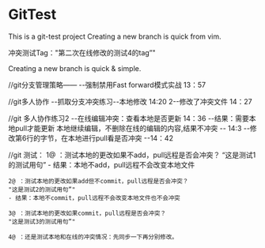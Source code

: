 # GitTest

This is a git-test project
Creating a new branch is quick from vim.


冲突测试Tag："第二次在线修改的测试4的tag”"


Creating a new branch is quick & simple.


//git分支管理策略——
	--强制禁用Fast forward模式实战	13：57


//git多人协作 
	--抓取分支冲突练习--本地修改	14:20
	2--修改了冲突文件				14：27
	 

//git 多人协作练习2
	--在线编辑冲突：查看本地是否更新	14：36
	--结果：需要本地pull才能更新
		本地继续编辑，不删除在线的编辑的内容,结果不冲突 -- 14:3
	--修改第6行的字节，在本地进行pull看是否冲突 --14：42
	
//git 测试：
	1@ ：测试本地的更改如果不add，pull远程是否会冲突？
	“这是测试1的测试用句”
	- 结果：本地不add，pull远程不会改变本地文件
	
	2@ ：测试本地的更改如果add但不commit，pull远程是否会冲突？
	"这是测试2的测试用句”"
	- 结果：本地不commit，pull远程不会改变本地文件也不会冲突
	
	3@ ：测试本地的更改如果commit，pull远程是否会冲突？
	"这是测试3的测试用句”"
	
	4@ ：还是测试本地和在线的冲突情况：先同步一下再分别修改。

	
		 
	
	
